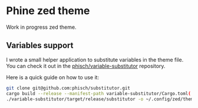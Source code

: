 # Phine zed theme
Work in progress zed theme.

## Variables support
I wrote a small helper application to substitute variables in the theme file.
You can check it out in the [phisch/variable-substitutor](https://github.com/phisch/variable-substitutor) repository.

Here is a quick guide on how to use it:

```sh
git clone git@github.com:phisch/substitutor.git
cargo build --release --manifest-path variable-substitutor/Cargo.toml(
./variable-substitutor/target/release/substitutor -o ~/.config/zed/themes/phine.json themes/phine.json -w
```
